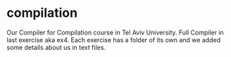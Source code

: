 # compilation

Our Compiler for Compilation course in Tel Aviv University.
Full Compiler in last exercise aka ex4. 
Each exercise has a folder of its own and we added some details about us in text files.
